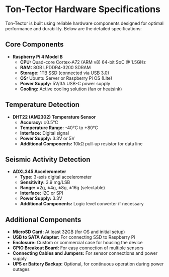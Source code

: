 # Ton-Tector Hardware Specifications

Ton-Tector is built using reliable hardware components designed for optimal performance and durability. Below are the detailed specifications:

## Core Components

- **Raspberry Pi 4 Model B**
  - **CPU:** Quad-core Cortex-A72 (ARM v8) 64-bit SoC @ 1.5GHz
  - **RAM:** 8GB LPDDR4-3200 SDRAM
  - **Storage:** 1TB SSD (connected via USB 3.0)
  - **OS:** Ubuntu Server or Raspberry Pi OS (Lite)
  - **Power Supply:** 5V/3A USB-C power supply
  - **Cooling:** Active cooling solution (fan or heatsink)

## Temperature Detection

- **DHT22 (AM2302) Temperature Sensor**
  - **Accuracy:** ±0.5°C
  - **Temperature Range:** -40°C to +80°C
  - **Interface:** Digital signal
  - **Power Supply:** 3.3V or 5V
  - **Additional Components:** 10kΩ pull-up resistor for data line

## Seismic Activity Detection

- **ADXL345 Accelerometer**
  - **Type:** 3-axis digital accelerometer
  - **Sensitivity:** 3.9 mg/LSB
  - **Range:** ±2g, ±4g, ±8g, ±16g (selectable)
  - **Interface:** I2C or SPI
  - **Power Supply:** 3.3V
  - **Additional Components:** Logic level converter if necessary

## Additional Components

- **MicroSD Card:** At least 32GB (for OS and initial setup)
- **USB to SATA Adapter:** For connecting SSD to Raspberry Pi
- **Enclosure:** Custom or commercial case for housing the device
- **GPIO Breakout Board:** For easy connection of multiple sensors
- **Connecting Cables and Jumpers:** For sensor connections and power supply
- **UPS or Battery Backup:** Optional, for continuous operation during power outages